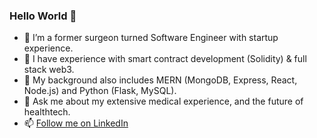 ### Hello World 👋

- 🔭 I’m a former surgeon turned Software Engineer with startup experience.
- 🌱 I have experience with smart contract development (Solidity) & full stack web3.
- 🌟 My background also includes MERN (MongoDB, Express, React, Node.js) and Python (Flask, MySQL).
- 💬 Ask me about my extensive medical experience, and the future of healthtech.
- 📫 <a href="https://www.linkedin.com/in/matthew-peterson-dpm/">Follow me on LinkedIn</a>

